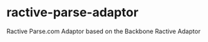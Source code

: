 ractive-parse-adaptor
=====================

Ractive Parse.com Adaptor based on the Backbone Ractive Adaptor
